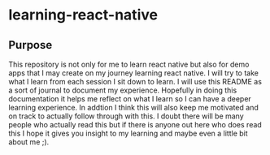 # learning-react-native
## Purpose
This repository is not only for me to learn react native but also for demo apps that I may create on my journey learning react native. I will try to take what I learn from each session I sit down to learn. I will use this README as a sort of journal to document my experience.
Hopefully in doing this documentation it helps me reflect on what I learn so I can have a deeper learning experience. In addtion I think this will also keep me motivated and on track to actually follow through with this. I doubt there will be many people who actually read this but if there is anyone out here who does read this I hope it gives you insight to my learning and maybe even a little bit about me ;).
